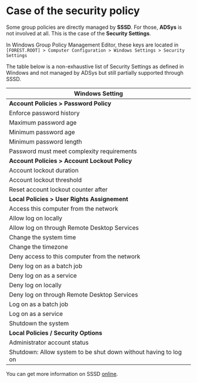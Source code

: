 # Case of the security policy

Some group policies are directly managed by **SSSD**. For those, **ADSys** is not involved at all. This is the case of the **Security Settings**.

In Windows Group Policy Management Editor, these keys are located in `[FOREST.ROOT] > Computer Configuration > Windows Settings > Security Settings`

The table below is a non-exhaustive list of Security Settings as defined in Windows and not managed by ADSys but still partially supported through SSSD.

| **Windows Setting** |
|---------------------|
|**Account Policies > Password Policy**|
|Enforce password history|
|Maximum password age|
|Minimum password age|
|Minimum password length|
|Password must meet complexity requirements|
|**Account Policies > Account Lockout Policy**|
|Account lockout duration|
|Account lockout threshold|
|Reset account lockout counter after|
|**Local Policies > User Rights Assignement**|
|Access this computer from the network|
|Allow log on locally|
|Allow log on through Remote Desktop Services|
|Change the system time|
|Change the timezone|
|Deny access to this computer from the network|
|Deny log on as a batch job|
|Deny log on as a service|
|Deny log on locally|
|Deny log on through Remote Desktop Services|
|Log on as a batch job|
|Log on as a service|
|Shutdown the system|
|**Local Policies / Security Options**|
|Administrator account status|
|Shutdown: Allow system to be shut down without having to log on|

You can get more information on SSSD [online](https://sssd.io/).
